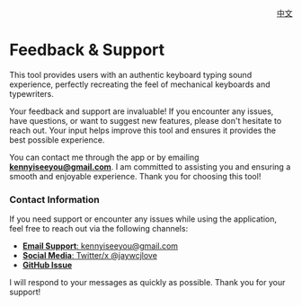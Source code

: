 <p align="right">
  <a href="./feedback.zh.md">中文</a>
</p>
<!--rehype:style=float: right; bottom: -36px; position: relative;-->

Feedback & Support
===

This tool provides users with an authentic keyboard typing sound experience, perfectly recreating the feel of mechanical keyboards and typewriters.

Your feedback and support are invaluable! If you encounter any issues, have questions, or want to suggest new features, please don't hesitate to reach out. Your input helps improve this tool and ensures it provides the best possible experience.  

You can contact me through the app or by emailing **kennyiseeyou@gmail.com**. I am committed to assisting you and ensuring a smooth and enjoyable experience. Thank you for choosing this tool!  

### Contact Information  

If you need support or encounter any issues while using the application, feel free to reach out via the following channels:  

- [**Email Support**: kennyiseeyou@gmail.com](mailto:kennyiseeyou@gmail.com)  
- [**Social Media**: Twitter/x @jaywcjlove](https://twitter.com/jaywcjlove)  
- [**GitHub Issue**](https://github.com/jaywcjlove/iconed/issues/new/choose)  

I will respond to your messages as quickly as possible. Thank you for your support!
